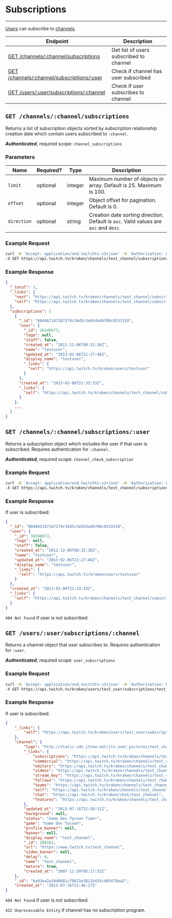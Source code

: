 # Subscriptions

***

[Users][users] can subscribe to [channels][channels].

| Endpoint | Description |
| ---- | --------------- |
| [GET /channels/:channel/subscriptions](/v3_resources/subscriptions.md#get-channelschannelsubscriptions) | Get list of users subscribed to channel |
| [GET /channels/:channel/subscriptions/:user](/v3_resources/subscriptions.md#get-channelschannelsubscriptionsuser) | Check if channel has user subscribed |
| [GET /users/:user/subscriptions/:channel](/v3_resources/subscriptions.md#get-usersusersubscriptionschannel) | Check if user subscribes to channel |

[users]: /v3_resources/users.md
[channels]: /v3_resources/channels.md

## `GET /channels/:channel/subscriptions`

Returns a list of subscription objects sorted by subscription relationship creation date which contain users subscribed to `:channel`.

*__Authenticated__*, required scope: `channel_subscriptions`

### Parameters

<table>
    <thead>
        <tr>
            <th>Name</th>
            <th>Required?</th>
            <th width="50">Type</th>
            <th width=100%>Description</th>
        </tr>
    </thead>
    <tbody>
        <tr>
            <td><code>limit</code></td>
            <td>optional</td>
            <td>integer</td>
            <td>Maximum number of objects in array. Default is 25. Maximum is 100.</td>
        </tr>
        <tr>
            <td><code>offset</code></td>
            <td>optional</td>
            <td>integer</td>
            <td>Object offset for pagination. Default is 0.</td>
        </tr>
        <tr>
            <td><code>direction</code></td>
            <td>optional</td>
            <td>string</td>
            <td>Creation date sorting direction. Default is <code>asc</code>. Valid values are <code>asc</code> and <code>desc</code>.</td>
        </tr>
    </tbody>
</table>

### Example Request

```bash
curl -H 'Accept: application/vnd.twitchtv.v3+json' -H 'Authorization: OAuth <access_token>' \
-X GET https://api.twitch.tv/kraken/channels/test_channel/subscriptions
```

### Example Response

```json
{
  "_total": 3,
  "_links": {
    "next": "https://api.twitch.tv/kraken/channels/test_channel/subscriptions?limit=25&offset=25",
    "self": "https://api.twitch.tv/kraken/channels/test_channel/subscriptions?limit=25&offset=0"
  },
  "subscriptions": [
    {
      "_id": "88d4621871b7274c34d5c3eb5dad6780c8533318",
      "user": {
        "_id": 38248673,
        "logo": null,
        "staff": false,
        "created_at": "2012-12-06T00:32:36Z",
        "name": "testuser",
        "updated_at": "2013-02-06T21:27:46Z",
        "display_name": "testuser",
        "_links": {
          "self": "https://api.twitch.tv/kraken/users/testuser"
        }
      },
      "created_at": "2013-02-06T21:33:33Z",
      "_links": {
        "self": "https://api.twitch.tv/kraken/channels/test_channel/subscriptions/testuser"
      }
    },
    ...
  ]
}
```

## `GET /channels/:channel/subscriptions/:user`

Returns a subscription object which includes the user if that user is subscribed. Requires authentication for `:channel`.

*__Authenticated__*, required scope: `channel_check_subscription`

### Example Request

```bash
curl -H 'Accept: application/vnd.twitchtv.v3+json' -H 'Authorization: OAuth <access_token>' \
-X GET https://api.twitch.tv/kraken/channels/test_channel/subscriptions/testuser
```

### Example Response

If user is subscribed:

```json
{
  "_id": "88d4621871b7274c34d5c3eb5dad6780c8533318",
  "user": {
    "_id": 38248673,
    "logo": null,
    "staff": false,
    "created_at": "2012-12-06T00:32:36Z",
    "name": "testuser",
    "updated_at": "2013-02-06T21:27:46Z",
    "display_name": "testuser",
    "_links": {
      "self": "https://api.twitch.tv/kraken/users/testuser"
    }
  },
  "created_at": "2013-02-06T21:33:33Z",
  "_links": {
    "self": "https://api.twitch.tv/kraken/channels/test_channel/subscriptions/testuser"
  }
}
```

`404 Not Found` if user is not subscribed.

## `GET /users/:user/subscriptions/:channel`

Returns a channel object that user subscribes to. Requires authentication for `:user`.

*__Authenticated__*, required scope: `user_subscriptions`

### Example Request

```bash
curl -H 'Accept: application/vnd.twitchtv.v3+json' -H 'Authorization: OAuth <access_token>' \
-X GET https://api.twitch.tv/kraken/users/test_user/subscriptions/test_channel
```

### Example Response

If user is subscribed:

```json
{
    "_links": {
        "self": "https://api.twitch.tv/kraken/users/test_user/subscriptions/test_channel"
    },
    "channel": {
        "logo": "http://static-cdn.jtvnw.net/jtv_user_pictures/test_channel-profile_image-db450d501aa3e884-300x300.jpeg",
        "_links": {
            "subscriptions": "https://api.twitch.tv/kraken/channels/test_channel/subscriptions",
            "commercial": "https://api.twitch.tv/kraken/channels/test_channel/commercial",
            "editors": "https://api.twitch.tv/kraken/channels/test_channel/editors",
            "videos": "https://api.twitch.tv/kraken/channels/test_channel/videos",
            "stream_key": "https://api.twitch.tv/kraken/channels/test_channel/stream_key",
            "follows": "https://api.twitch.tv/kraken/channels/test_channel/follows",
            "teams": "https://api.twitch.tv/kraken/channels/test_channel/teams",
            "self": "https://api.twitch.tv/kraken/channels/test_channel",
            "chat": "https://api.twitch.tv/kraken/chat/test_channel",
            "features": "https://api.twitch.tv/kraken/channels/test_channel/features"
        },
        "updated_at": "2013-07-16T22:58:51Z",
        "background": null,
        "status": "Game Dev Tycoon Time!",
        "game": "Game Dev Tycoon",
        "profile_banner": null,
        "banner": null,
        "display_name": "test_channel",
        "_id": 188563,
        "url": "https://www.twitch.tv/test_channel",
        "video_banner": null,
        "delay": 0,
        "name": "test_channel",
        "mature": true,
        "created_at": "2007-11-29T05:17:53Z"
    },
    "_id": "ba93ea2a1046081cf8621e3811b435c403479aa2",
    "created_at": "2013-07-16T21:46:27Z"
}
```

`404 Not Found` if user is not subscribed.

`422 Unprocessable Entity` if channel has no subscription program.
